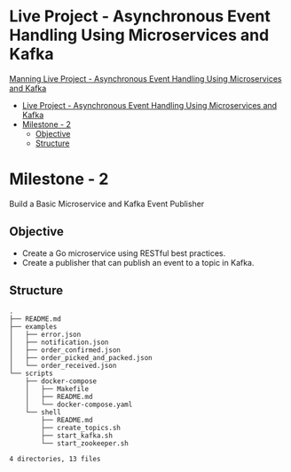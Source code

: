 # Live Project - Asynchronous Event Handling Using Microservices and Kafka
[Manning Live Project - Asynchronous Event Handling Using Microservices and Kafka](https://www.manning.com/liveproject/asynchronous-event-handling-using-microservices-and-kafka)

- [Live Project - Asynchronous Event Handling Using Microservices and Kafka](#live-project---asynchronous-event-handling-using-microservices-and-kafka)
- [Milestone - 2](#milestone---2)
  - [Objective](#objective)
  - [Structure](#structure)

# Milestone - 2
Build a Basic Microservice and Kafka Event Publisher

## Objective

- Create a Go microservice using RESTful best practices.
- Create a publisher that can publish an event to a topic in Kafka.

## Structure

```shell
.
├── README.md
├── examples
│   ├── error.json
│   ├── notification.json
│   ├── order_confirmed.json
│   ├── order_picked_and_packed.json
│   └── order_received.json
└── scripts
    ├── docker-compose
    │   ├── Makefile
    │   ├── README.md
    │   └── docker-compose.yaml
    └── shell
        ├── README.md
        ├── create_topics.sh
        ├── start_kafka.sh
        └── start_zookeeper.sh

4 directories, 13 files
```
